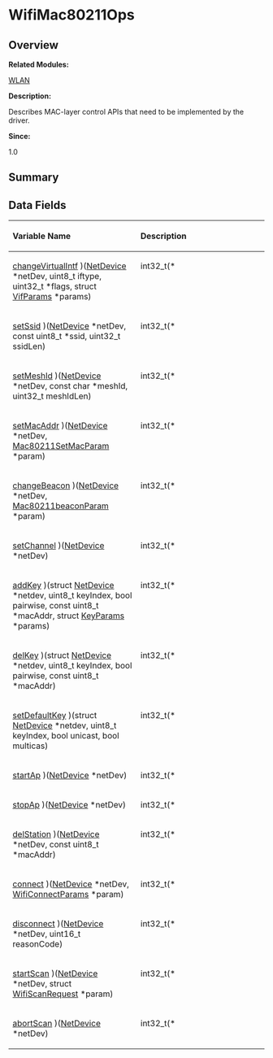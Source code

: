 # WifiMac80211Ops<a name="ZH-CN_TOPIC_0000001054598203"></a>

## **Overview**<a name="section809700101084842"></a>

**Related Modules:**

[WLAN](WLAN.md)

**Description:**

Describes MAC-layer control APIs that need to be implemented by the driver. 

**Since:**

1.0

## **Summary**<a name="section432572741084842"></a>

## Data Fields<a name="pub-attribs"></a>

<a name="table707640118084842"></a>
<table><thead align="left"><tr id="row1067623380084842"><th class="cellrowborder" valign="top" width="50%" id="mcps1.1.3.1.1"><p id="p314058054084842"><a name="p314058054084842"></a><a name="p314058054084842"></a>Variable Name</p>
</th>
<th class="cellrowborder" valign="top" width="50%" id="mcps1.1.3.1.2"><p id="p1948451261084842"><a name="p1948451261084842"></a><a name="p1948451261084842"></a>Description</p>
</th>
</tr>
</thead>
<tbody><tr id="row949996979084842"><td class="cellrowborder" valign="top" width="50%" headers="mcps1.1.3.1.1 "><p id="p1733295837084842"><a name="p1733295837084842"></a><a name="p1733295837084842"></a><a href="WLAN.md#ga0a4446bf704b9f4b673f68ff97002b1b">changeVirtualIntf</a> )(<a href="NetDevice.md">NetDevice</a> *netDev, uint8_t iftype, uint32_t *flags, struct <a href="VifParams.md">VifParams</a> *params)</p>
</td>
<td class="cellrowborder" valign="top" width="50%" headers="mcps1.1.3.1.2 "><p id="p2116096109084842"><a name="p2116096109084842"></a><a name="p2116096109084842"></a>int32_t(*&nbsp;</p>
</td>
</tr>
<tr id="row595855350084842"><td class="cellrowborder" valign="top" width="50%" headers="mcps1.1.3.1.1 "><p id="p1571497458084842"><a name="p1571497458084842"></a><a name="p1571497458084842"></a><a href="WLAN.md#ga519c91a244639e25a8c604e284486873">setSsid</a> )(<a href="NetDevice.md">NetDevice</a> *netDev, const uint8_t *ssid, uint32_t ssidLen)</p>
</td>
<td class="cellrowborder" valign="top" width="50%" headers="mcps1.1.3.1.2 "><p id="p705890806084842"><a name="p705890806084842"></a><a name="p705890806084842"></a>int32_t(*&nbsp;</p>
</td>
</tr>
<tr id="row1067213486084842"><td class="cellrowborder" valign="top" width="50%" headers="mcps1.1.3.1.1 "><p id="p218730540084842"><a name="p218730540084842"></a><a name="p218730540084842"></a><a href="WLAN.md#ga37e19745783d5dbf8439b9f1f89ca6f5">setMeshId</a> )(<a href="NetDevice.md">NetDevice</a> *netDev, const char *meshId, uint32_t meshIdLen)</p>
</td>
<td class="cellrowborder" valign="top" width="50%" headers="mcps1.1.3.1.2 "><p id="p1317294999084842"><a name="p1317294999084842"></a><a name="p1317294999084842"></a>int32_t(*&nbsp;</p>
</td>
</tr>
<tr id="row1108018159084842"><td class="cellrowborder" valign="top" width="50%" headers="mcps1.1.3.1.1 "><p id="p1936236269084842"><a name="p1936236269084842"></a><a name="p1936236269084842"></a><a href="WLAN.md#ga177446df24b19e4ddca32e9719d6fe8e">setMacAddr</a> )(<a href="NetDevice.md">NetDevice</a> *netDev, <a href="WLAN.md#ga85f7d8a3795887f090e0a6439b1df6e1">Mac80211SetMacParam</a> *param)</p>
</td>
<td class="cellrowborder" valign="top" width="50%" headers="mcps1.1.3.1.2 "><p id="p1111677984084842"><a name="p1111677984084842"></a><a name="p1111677984084842"></a>int32_t(*&nbsp;</p>
</td>
</tr>
<tr id="row1627046804084842"><td class="cellrowborder" valign="top" width="50%" headers="mcps1.1.3.1.1 "><p id="p615972082084842"><a name="p615972082084842"></a><a name="p615972082084842"></a><a href="WLAN.md#ga833043e11a73c8f53cb918e25715939e">changeBeacon</a> )(<a href="NetDevice.md">NetDevice</a> *netDev, <a href="Mac80211beaconParam.md">Mac80211beaconParam</a> *param)</p>
</td>
<td class="cellrowborder" valign="top" width="50%" headers="mcps1.1.3.1.2 "><p id="p2126262255084842"><a name="p2126262255084842"></a><a name="p2126262255084842"></a>int32_t(*&nbsp;</p>
</td>
</tr>
<tr id="row1913706519084842"><td class="cellrowborder" valign="top" width="50%" headers="mcps1.1.3.1.1 "><p id="p2130112415084842"><a name="p2130112415084842"></a><a name="p2130112415084842"></a><a href="WLAN.md#ga166ca94a9482995f3e1f58263eeeed02">setChannel</a> )(<a href="NetDevice.md">NetDevice</a> *netDev)</p>
</td>
<td class="cellrowborder" valign="top" width="50%" headers="mcps1.1.3.1.2 "><p id="p2111894127084842"><a name="p2111894127084842"></a><a name="p2111894127084842"></a>int32_t(*&nbsp;</p>
</td>
</tr>
<tr id="row1641937130084842"><td class="cellrowborder" valign="top" width="50%" headers="mcps1.1.3.1.1 "><p id="p745692553084842"><a name="p745692553084842"></a><a name="p745692553084842"></a><a href="WLAN.md#ga367902162f25b7b4c5b80372bb6a81f2">addKey</a> )(struct <a href="NetDevice.md">NetDevice</a> *netdev, uint8_t keyIndex, bool pairwise, const uint8_t *macAddr, struct <a href="KeyParams.md">KeyParams</a> *params)</p>
</td>
<td class="cellrowborder" valign="top" width="50%" headers="mcps1.1.3.1.2 "><p id="p81219953084842"><a name="p81219953084842"></a><a name="p81219953084842"></a>int32_t(*&nbsp;</p>
</td>
</tr>
<tr id="row899227140084842"><td class="cellrowborder" valign="top" width="50%" headers="mcps1.1.3.1.1 "><p id="p989827613084842"><a name="p989827613084842"></a><a name="p989827613084842"></a><a href="WLAN.md#ga7edb052049a9420b938085322c6a0418">delKey</a> )(struct <a href="NetDevice.md">NetDevice</a> *netdev, uint8_t keyIndex, bool pairwise, const uint8_t *macAddr)</p>
</td>
<td class="cellrowborder" valign="top" width="50%" headers="mcps1.1.3.1.2 "><p id="p337546595084842"><a name="p337546595084842"></a><a name="p337546595084842"></a>int32_t(*&nbsp;</p>
</td>
</tr>
<tr id="row187742809084842"><td class="cellrowborder" valign="top" width="50%" headers="mcps1.1.3.1.1 "><p id="p1342372725084842"><a name="p1342372725084842"></a><a name="p1342372725084842"></a><a href="WLAN.md#gae4e2e0af8777ab0bae98b1816664bddc">setDefaultKey</a> )(struct <a href="NetDevice.md">NetDevice</a> *netdev, uint8_t keyIndex, bool unicast, bool multicas)</p>
</td>
<td class="cellrowborder" valign="top" width="50%" headers="mcps1.1.3.1.2 "><p id="p947245658084842"><a name="p947245658084842"></a><a name="p947245658084842"></a>int32_t(*&nbsp;</p>
</td>
</tr>
<tr id="row544275295084842"><td class="cellrowborder" valign="top" width="50%" headers="mcps1.1.3.1.1 "><p id="p447583182084842"><a name="p447583182084842"></a><a name="p447583182084842"></a><a href="WLAN.md#ga203437a6b1d66758f2217f7154ce1210">startAp</a> )(<a href="NetDevice.md">NetDevice</a> *netDev)</p>
</td>
<td class="cellrowborder" valign="top" width="50%" headers="mcps1.1.3.1.2 "><p id="p1371156885084842"><a name="p1371156885084842"></a><a name="p1371156885084842"></a>int32_t(*&nbsp;</p>
</td>
</tr>
<tr id="row1448496561084842"><td class="cellrowborder" valign="top" width="50%" headers="mcps1.1.3.1.1 "><p id="p478617089084842"><a name="p478617089084842"></a><a name="p478617089084842"></a><a href="WLAN.md#gaf30acc8bd9ecd9bffbc46f423423266e">stopAp</a> )(<a href="NetDevice.md">NetDevice</a> *netDev)</p>
</td>
<td class="cellrowborder" valign="top" width="50%" headers="mcps1.1.3.1.2 "><p id="p611020684084842"><a name="p611020684084842"></a><a name="p611020684084842"></a>int32_t(*&nbsp;</p>
</td>
</tr>
<tr id="row1218095205084842"><td class="cellrowborder" valign="top" width="50%" headers="mcps1.1.3.1.1 "><p id="p1174373987084842"><a name="p1174373987084842"></a><a name="p1174373987084842"></a><a href="WLAN.md#ga974552db5307795e70d5868edccecc1c">delStation</a> )(<a href="NetDevice.md">NetDevice</a> *netDev, const uint8_t *macAddr)</p>
</td>
<td class="cellrowborder" valign="top" width="50%" headers="mcps1.1.3.1.2 "><p id="p689970439084842"><a name="p689970439084842"></a><a name="p689970439084842"></a>int32_t(*&nbsp;</p>
</td>
</tr>
<tr id="row2020735536084842"><td class="cellrowborder" valign="top" width="50%" headers="mcps1.1.3.1.1 "><p id="p1209283503084842"><a name="p1209283503084842"></a><a name="p1209283503084842"></a><a href="WLAN.md#ga9f26a0c3e31e1b57cc8b357964cce3db">connect</a> )(<a href="NetDevice.md">NetDevice</a> *netDev, <a href="WifiConnectParams.md">WifiConnectParams</a> *param)</p>
</td>
<td class="cellrowborder" valign="top" width="50%" headers="mcps1.1.3.1.2 "><p id="p1620159743084842"><a name="p1620159743084842"></a><a name="p1620159743084842"></a>int32_t(*&nbsp;</p>
</td>
</tr>
<tr id="row1396284153084842"><td class="cellrowborder" valign="top" width="50%" headers="mcps1.1.3.1.1 "><p id="p595092656084842"><a name="p595092656084842"></a><a name="p595092656084842"></a><a href="WLAN.md#ga558d3d417f465ca592dc94c3040b2d1f">disconnect</a> )(<a href="NetDevice.md">NetDevice</a> *netDev, uint16_t reasonCode)</p>
</td>
<td class="cellrowborder" valign="top" width="50%" headers="mcps1.1.3.1.2 "><p id="p434373680084842"><a name="p434373680084842"></a><a name="p434373680084842"></a>int32_t(*&nbsp;</p>
</td>
</tr>
<tr id="row2072218142084842"><td class="cellrowborder" valign="top" width="50%" headers="mcps1.1.3.1.1 "><p id="p1666886644084842"><a name="p1666886644084842"></a><a name="p1666886644084842"></a><a href="WLAN.md#ga259da70c25a528287c433af2f7bcf530">startScan</a> )(<a href="NetDevice.md">NetDevice</a> *netDev, struct <a href="WifiScanRequest.md">WifiScanRequest</a> *param)</p>
</td>
<td class="cellrowborder" valign="top" width="50%" headers="mcps1.1.3.1.2 "><p id="p1149565783084842"><a name="p1149565783084842"></a><a name="p1149565783084842"></a>int32_t(*&nbsp;</p>
</td>
</tr>
<tr id="row304183241084842"><td class="cellrowborder" valign="top" width="50%" headers="mcps1.1.3.1.1 "><p id="p1686142177084842"><a name="p1686142177084842"></a><a name="p1686142177084842"></a><a href="WLAN.md#gab870d8100c1c9cb60b27c75a44bb30d4">abortScan</a> )(<a href="NetDevice.md">NetDevice</a> *netDev)</p>
</td>
<td class="cellrowborder" valign="top" width="50%" headers="mcps1.1.3.1.2 "><p id="p68583376084842"><a name="p68583376084842"></a><a name="p68583376084842"></a>int32_t(*&nbsp;</p>
</td>
</tr>
</tbody>
</table>

